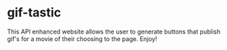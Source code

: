 # gif-tastic
This API enhanced website allows the user to generate buttons that publish gif's for a movie of their choosing to the page. Enjoy!
